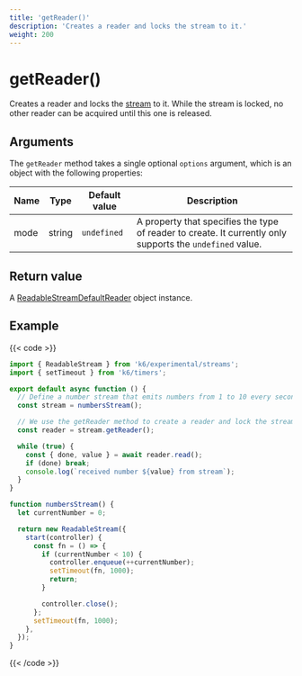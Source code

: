 ```yaml
---
title: 'getReader()'
description: 'Creates a reader and locks the stream to it.'
weight: 200
---
```


# getReader()

Creates a reader and locks the [stream](https://grafana.com/docs/k6/<K6_VERSION>/javascript-api/k6-experimental/streams/readablestream) to it. While the stream is locked, no other reader can be acquired until this one is released.

## Arguments

The `getReader` method takes a single optional `options` argument, which is an object with the following properties:

| Name | Type   | Default value | Description                                                                                               |
| ---- | ------ | ------------- | --------------------------------------------------------------------------------------------------------- |
| mode | string | `undefined`   | A property that specifies the type of reader to create. It currently only supports the `undefined` value. |

## Return value

A [ReadableStreamDefaultReader](https://grafana.com/docs/k6/<K6_VERSION>/javascript-api/k6-experimental/streams/readablestreamdefaultreader/) object instance.

## Example

{{< code >}}

```javascript
import { ReadableStream } from 'k6/experimental/streams';
import { setTimeout } from 'k6/timers';

export default async function () {
  // Define a number stream that emits numbers from 1 to 10 every second
  const stream = numbersStream();

  // We use the getReader method to create a reader and lock the stream to it
  const reader = stream.getReader();

  while (true) {
    const { done, value } = await reader.read();
    if (done) break;
    console.log(`received number ${value} from stream`);
  }
}

function numbersStream() {
  let currentNumber = 0;

  return new ReadableStream({
    start(controller) {
      const fn = () => {
        if (currentNumber < 10) {
          controller.enqueue(++currentNumber);
          setTimeout(fn, 1000);
          return;
        }

        controller.close();
      };
      setTimeout(fn, 1000);
    },
  });
}
```

{{< /code >}}
